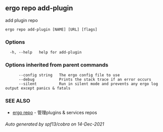 ## ergo repo add-plugin

add plugin repo

```
ergo repo add-plugin [NAME] [URL] [flags]
```

### Options

```
  -h, --help   help for add-plugin
```

### Options inherited from parent commands

```
      --config string   The ergo config file to use
      --debug           Prints the stack trace if an error occurs
      --silent          Run in silent mode and prevents any ergo log output except panics & fatals
```

### SEE ALSO

* [ergo repo](ergo_repo.md)	 - 管理plugins & services repos

###### Auto generated by spf13/cobra on 14-Dec-2021

